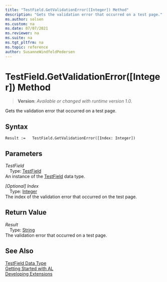 ```yaml
---
title: "TestField.GetValidationError([Integer]) Method"
description: "Gets the validation error that occurred on a test page."
ms.author: solsen
ms.custom: na
ms.date: 07/07/2021
ms.reviewer: na
ms.suite: na
ms.tgt_pltfrm: na
ms.topic: reference
author: SusanneWindfeldPedersen
---
```

[//]: # (START>DO_NOT_EDIT)
[//]: # (IMPORTANT:Do not edit any of the content between here and the END>DO_NOT_EDIT.)
[//]: # (Any modifications should be made in the .xml files in the ModernDev repo.)
# TestField.GetValidationError([Integer]) Method
> **Version**: _Available or changed with runtime version 1.0._

Gets the validation error that occurred on a test page.


## Syntax
```AL
Result :=   TestField.GetValidationError([Index: Integer])
```
## Parameters
*TestField*  
&emsp;Type: [TestField](testfield-data-type.md)  
An instance of the [TestField](testfield-data-type.md) data type.  

*[Optional] Index*  
&emsp;Type: [Integer](../integer/integer-data-type.md)  
The index of the validation error that occurred on the test page.  


## Return Value
*Result*  
&emsp;Type: [String](../string/string-data-type.md)  
The validation error that occurred on a test page.


[//]: # (IMPORTANT: END>DO_NOT_EDIT)
## See Also
[TestField Data Type](testfield-data-type.md)  
[Getting Started with AL](../../devenv-get-started.md)  
[Developing Extensions](../../devenv-dev-overview.md)